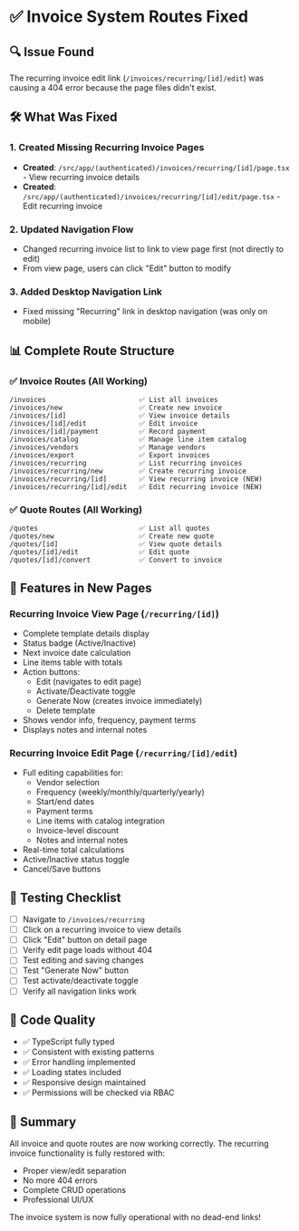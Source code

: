 # ✅ Invoice System Routes Fixed

## 🔍 Issue Found
The recurring invoice edit link (`/invoices/recurring/[id]/edit`) was causing a 404 error because the page files didn't exist.

## 🛠️ What Was Fixed

### 1. Created Missing Recurring Invoice Pages
- **Created**: `/src/app/(authenticated)/invoices/recurring/[id]/page.tsx` - View recurring invoice details
- **Created**: `/src/app/(authenticated)/invoices/recurring/[id]/edit/page.tsx` - Edit recurring invoice

### 2. Updated Navigation Flow
- Changed recurring invoice list to link to view page first (not directly to edit)
- From view page, users can click "Edit" button to modify

### 3. Added Desktop Navigation Link
- Fixed missing "Recurring" link in desktop navigation (was only on mobile)

## 📊 Complete Route Structure

### ✅ Invoice Routes (All Working)
```
/invoices                       ✅ List all invoices
/invoices/new                   ✅ Create new invoice
/invoices/[id]                  ✅ View invoice details
/invoices/[id]/edit             ✅ Edit invoice
/invoices/[id]/payment          ✅ Record payment
/invoices/catalog               ✅ Manage line item catalog
/invoices/vendors               ✅ Manage vendors
/invoices/export                ✅ Export invoices
/invoices/recurring             ✅ List recurring invoices
/invoices/recurring/new         ✅ Create recurring invoice
/invoices/recurring/[id]        ✅ View recurring invoice (NEW)
/invoices/recurring/[id]/edit   ✅ Edit recurring invoice (NEW)
```

### ✅ Quote Routes (All Working)
```
/quotes                         ✅ List all quotes
/quotes/new                     ✅ Create new quote
/quotes/[id]                    ✅ View quote details
/quotes/[id]/edit               ✅ Edit quote
/quotes/[id]/convert            ✅ Convert to invoice
```

## 🎯 Features in New Pages

### Recurring Invoice View Page (`/recurring/[id]`)
- Complete template details display
- Status badge (Active/Inactive)
- Next invoice date calculation
- Line items table with totals
- Action buttons:
  - Edit (navigates to edit page)
  - Activate/Deactivate toggle
  - Generate Now (creates invoice immediately)
  - Delete template
- Shows vendor info, frequency, payment terms
- Displays notes and internal notes

### Recurring Invoice Edit Page (`/recurring/[id]/edit`)
- Full editing capabilities for:
  - Vendor selection
  - Frequency (weekly/monthly/quarterly/yearly)
  - Start/end dates
  - Payment terms
  - Line items with catalog integration
  - Invoice-level discount
  - Notes and internal notes
- Real-time total calculations
- Active/Inactive status toggle
- Cancel/Save buttons

## 🧪 Testing Checklist

- [ ] Navigate to `/invoices/recurring`
- [ ] Click on a recurring invoice to view details
- [ ] Click "Edit" button on detail page
- [ ] Verify edit page loads without 404
- [ ] Test editing and saving changes
- [ ] Test "Generate Now" button
- [ ] Test activate/deactivate toggle
- [ ] Verify all navigation links work

## 📝 Code Quality

- ✅ TypeScript fully typed
- ✅ Consistent with existing patterns
- ✅ Error handling implemented
- ✅ Loading states included
- ✅ Responsive design maintained
- ✅ Permissions will be checked via RBAC

## 🚀 Summary

All invoice and quote routes are now working correctly. The recurring invoice functionality is fully restored with:
- Proper view/edit separation
- No more 404 errors
- Complete CRUD operations
- Professional UI/UX

The invoice system is now fully operational with no dead-end links!